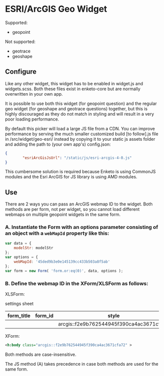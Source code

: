 # ESRI/ArcGIS Geo Widget

Supported: 

- geopoint

Not supported:

- geotrace
- geoshape

## Configure

Like any other widget, this widget has to be enabled in widget.js and widgets.scss. Both these files exist in enketo-core but are normally overwritten in your own app.

It is possible to use both this widget (for geopoint question) and the regular geo widget (for geoshape and geotrace questions) together, but this is highly discouraged as they do not match in styling and will result in a very poor loading performance.

By default this picker will load a large JS file from a CDN. You can improve performance by serving the much smaller customized build [to follow].js file in /src/widget/geo-esri/ instead by copying it to your static js assets folder and adding the path to (your own app's) config.json:

```json
{
        "esriArcGisJsUrl": "/static/js/esri-arcgis-4-0.js"
}
```

This cumbersome solution is required because Enketo is using CommonJS modules and the Esri ArcGIS for JS library is using AMD modules.

## Use

There are 2 ways you can pass an ArcGIS webmap ID to the widget. Both methods are per form, not per widget, so you cannot load different webmaps on multiple geopoint widgets in the same form.

### A. Instantiate the Form with an options parameter consisting of an object with a `webMapId` property like this:

```js
var data = {
	modelStr: modelStr
};
var options = {
    webMapId: '45ded9b3e0e145139cc433b503a8f5ab'
};
var form = new Form( 'form.or:eq(0)', data, options );
```
### B. Define the webmap ID in the XForm/XLSForm as follows:

XLSForm:

settings sheet

| form_title | form_id | style                                    |
|------------|---------|------------------------------------------|
|            |         | arcgis::f2e9b762544945f390ca4ac3671cfa72 |

XForm:

```xml
<h:body class="arcgis::f2e9b762544945f390ca4ac3671cfa72" >
```

Both methods are case-insensitive.

The JS method (A) takes precedence in case both methods are used for the same form.

